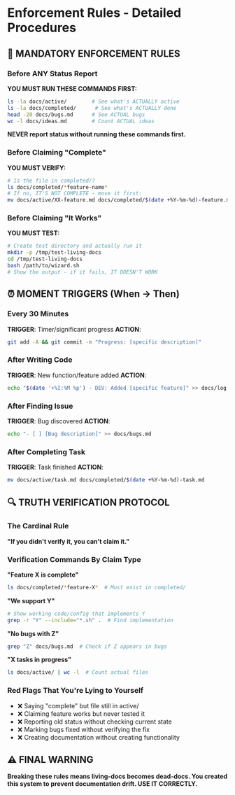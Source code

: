 # Enforcement Rules - Detailed Procedures

## 🚨 MANDATORY ENFORCEMENT RULES

### Before ANY Status Report
**YOU MUST RUN THESE COMMANDS FIRST:**
```bash
ls -la docs/active/        # See what's ACTUALLY active
ls -la docs/completed/      # See what's ACTUALLY done
head -20 docs/bugs.md      # See ACTUAL bugs
wc -l docs/ideas.md        # Count ACTUAL ideas
```
**NEVER report status without running these commands first.**

### Before Claiming "Complete"
**YOU MUST VERIFY:**
```bash
# Is the file in completed/?
ls docs/completed/*feature-name*
# If no, IT'S NOT COMPLETE - move it first:
mv docs/active/XX-feature.md docs/completed/$(date +%Y-%m-%d)-feature.md
```

### Before Claiming "It Works"
**YOU MUST TEST:**
```bash
# Create test directory and actually run it
mkdir -p /tmp/test-living-docs
cd /tmp/test-living-docs
bash /path/to/wizard.sh
# Show the output - if it fails, IT DOESN'T WORK
```

## ⏰ MOMENT TRIGGERS (When → Then)

### Every 30 Minutes
**TRIGGER**: Timer/significant progress
**ACTION**:
```bash
git add -A && git commit -m "Progress: [specific description]"
```

### After Writing Code
**TRIGGER**: New function/feature added
**ACTION**:
```bash
echo "$(date '+%I:%M %p') - DEV: Added [specific feature]" >> docs/log.md
```

### After Finding Issue
**TRIGGER**: Bug discovered
**ACTION**:
```bash
echo "- [ ] [Bug description]" >> docs/bugs.md
```

### After Completing Task
**TRIGGER**: Task finished
**ACTION**:
```bash
mv docs/active/task.md docs/completed/$(date +%Y-%m-%d)-task.md
```

## 🔍 TRUTH VERIFICATION PROTOCOL

### The Cardinal Rule
**"If you didn't verify it, you can't claim it."**

### Verification Commands By Claim Type

**"Feature X is complete"**
```bash
ls docs/completed/*feature-X*  # Must exist in completed/
```

**"We support Y"**
```bash
# Show working code/config that implements Y
grep -r "Y" --include="*.sh" .  # Find implementation
```

**"No bugs with Z"**
```bash
grep "Z" docs/bugs.md  # Check if Z appears in bugs
```

**"X tasks in progress"**
```bash
ls docs/active/ | wc -l  # Count actual files
```

### Red Flags That You're Lying to Yourself
- ❌ Saying "complete" but file still in active/
- ❌ Claiming feature works but never tested it
- ❌ Reporting old status without checking current state
- ❌ Marking bugs fixed without verifying the fix
- ❌ Creating documentation without creating functionality

## ⚠️ FINAL WARNING
**Breaking these rules means living-docs becomes dead-docs. You created this system to prevent documentation drift. USE IT CORRECTLY.**